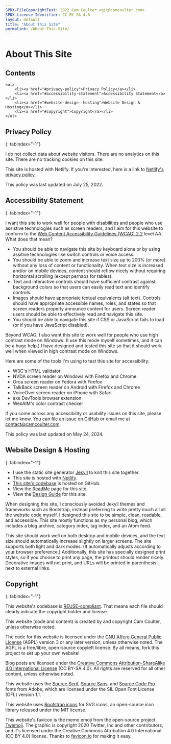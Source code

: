 ```yaml
---
SPDX-FileCopyrightText: 2022 Cam Coulter <git@camcoulter.com>
SPDX-License-Identifier: CC-BY-SA-4.0
layout: default
title: "About This Site"
permalink: /About-This-Site/
---
```


<h1 id="main-content" tabindex="-1"> About This Site</h1>

<div class="toc">
	<h2>Contents</h2>

	<ol>
		<li><a href="#privacy-policy">Privacy Policy</a></li>
		<li><a href="#accessibility-statement">Accessibility Statement</a></li>
		<li><a href="#website-design--hosting">Website Design & Hosting</a></li>
		<li><a href="#copyright">Copyright</a></li>
	</ol>
</div>

## Privacy Policy
{: tabindex="-1"}

I do not collect data about website visitors. There are no analytics on this site. There are no tracking cookies on this site.

This site is hosted with Netlify. If you're interested, here is a link to [Netlify's privacy policy](https://www.netlify.com/privacy/).

This policy was last updated on July 25, 2022.

## Accessibility Statement
{: tabindex="-1"}

I want this site to work well for people with disabilities and people who use assistive technologies such as screen readers, and I aim for this website to conform to the [Web Content Accessibility Guidelines (WCAG) 2.2](https://www.w3.org/TR/WCAG22/) level AA. What does that mean?

* You should be able to navigate this site by keyboard alone or by using assitive technologies like switch controls or voice access.
* You should be able to zoom and increase text size up to 200% (or more) without any loss of content or functionality. When text size is increased and/or on mobile devices, content should reflow nicely without requiring horizontal scrolling (except perhaps for tables).
* Text and interactive controls should have sufficient contrast against background colors so that users can easily read text and identify controls.
* Images should have appropriate textual equivalents (alt text). Controls should have appropriate accessible names, roles, and states so that screen readers properly announce content for users. Screen reader users should be able to effectively read and navigate this site.
* You should be able to navigate this site if CSS or JavaScript fails to load (or if you have JavaScript disabled).

Beyond WCAG, I also want this site to work well for people who use high contrast mode on Windows. (I use this mode myself sometimes, and it can be a huge help.) I have designed and tested this site so that it should work well when viewed in high contrast mode on Windows.

Here are some of the tools I'm using to test this site for accessibility:

* W3C's HTML validator
* NVDA screen reader on Windows with Firefox and Chrome
* Orca screen reader on Fedora with Firefox
* TalkBack screen reader on Android with Firefox and Chrome
* VoiceOver screen reader on iPhone with Safari
* axe DevTools browser extension
* WebAIM's color contrast checker

If you come across any accessibility or usability issues on this site, please let me know. You can [file an issue on GitHub](https://github.com/cncoulter/camcoulter.com/issues) or email me at contact@camcoulter.com.

This policy was last updated on May 24, 2024.

## Website Design & Hosting
{: tabindex="-1"}

* I use the static site generator [Jekyll](https://jekyllrb.com/) to knit this site together.
* This site is hosted with [Netlify](https://www.netlify.com/).
* [This site's codebase](https://github.com/cncoulter/camcoulter.com) is hosted on GitHub.
* View the [ReadMe](/About-This-Site/ReadMe/) page for this site.
* View the [Design Guide](/About-This-Site/Design-Guide/) for this site.

When designing this site, I consciously avoided Jekyll themes and frameworks such as Bootstrap, instead preferring to write pretty much all all the website code myself. I designed this site to be simple, clean, readable, and accessible. This site mostly functions as my personal blog, which includes a blog archive, category index, tag index, and an Atom feed.

This site should work well on both desktop and mobile devices, and the text size should automatically increase slightly on larger screens. The site supports both light and dark modes. (It automatically adjusts according to your browser preference.) Additionally, this site has specially designed print styles, so if you choose to print any page, the printout should render nicely. Decorative images will not print, and URLs will be printed in parenthesis next to external links.

## Copyright
{: tabindex="-1"}

This website's codebase is [REUSE-compliant](https://reuse.software/). That means each file should clearly indicate the copyright holder and license.

This website (code and content) is created by and copyright Cam Coulter, unless otherwise noted.

The code for this website is licensed under the [GNU Affero General Public License](https://www.gnu.org/licenses/agpl-3.0.html) (AGPL) version 3 or any later version, unless otherwise noted. The AGPL is a free/libre, open-source copyleft license. By all means, fork this project to set up your own website!

Blog posts are licensed under the [Creative Commons Attribution-ShareAlike 4.0 International License](https://creativecommons.org/licenses/by-sa/4.0/) (CC BY-SA 4.0). All rights are reserved for all other content, unless otherwise noted.

This website uses the [Source Serif](https://github.com/adobe-fonts/source-serif/releases/tag/4.004R), [Source Sans](https://github.com/adobe-fonts/source-sans/releases/tag/3.046R), and [Source Code Pro](https://github.com/adobe-fonts/source-code-pro/releases/tag/2.038R-ro%2F1.058R-it%2F1.018R-VAR) fonts from Adobe, which are licensed under the SIL Open Font License (OFL) version 1.1.

This website uses [Bootstrap icons](https://icons.getbootstrap.com/) for SVG icons, an open-source icon library released under the MIT license.

This website's favicon is the memo emoji from the open-source project [Twemoji](https://twemoji.twitter.com/). The graphic is copyright 2020 Twitter, Inc and other contributors, and it's licensed under the Creative Commons Attribution 4.0 International (CC BY 4.0) license. Thanks to [favicon.io](https://favicon.io/) for making it easy.
